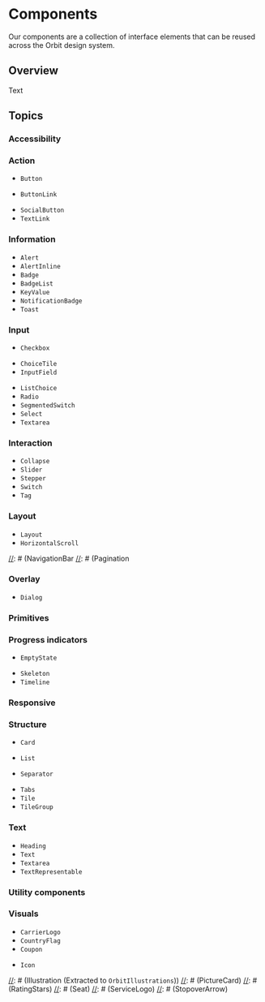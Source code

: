# Components

Our components are a collection of interface elements that can be reused across the Orbit design system.

## Overview

<!--@START_MENU_TOKEN@-->Text<!--@END_MENU_TOKEN@-->

## Topics

### Accessibility

### Action

- ``Button``

[//]: # (ButtonGroup)
- ``ButtonLink``

[//]: # (ButtonMobileStore)
- ``SocialButton``
- ``TextLink``

### Information

- ``Alert``
- ``AlertInline``
- ``Badge``
- ``BadgeList``
- ``KeyValue``
- ``NotificationBadge``
- ``Toast``

### Input

- ``Checkbox``

[//]: # (ChoiceGroup)
- ``ChoiceTile``
- ``InputField``

[//]: # (InputFile)
[//]: # (InputGroup)
- ``ListChoice``
- ``Radio``
- ``SegmentedSwitch``
- ``Select``
- ``Textarea``

### Interaction

- ``Collapse``
- ``Slider``
- ``Stepper``
- ``Switch``
- ``Tag``

### Layout

- ``Layout``
- ``HorizontalScroll``

[//]: # (### Navigation)
[//]: # (Breadcrumbs)
[//]: # (LinkList)
[//]: # (NavigationBar
[//]: # (Pagination

### Overlay

- ``Dialog``

[//]: # (Drawer)
[//]: # (Modal)
[//]: # (Popover)
[//]: # (Tooltip)

### Primitives

### Progress indicators

- ``EmptyState``

[//]: # (Loading)
- ``Skeleton``
- ``Timeline``

[//]: # (Wizard)

### Responsive

### Structure

[//]: # (Accordion)
- ``Card``

[//]: # (Itinerary)
- ``List``

[//]: # (PricingTable)
- ``Separator``

[//]: # (Table)
- ``Tabs``
- ``Tile``
- ``TileGroup``

### Text

- ``Heading``
- ``Text``
- ``Textarea``
- ``TextRepresentable``

### Utility components

### Visuals

[//]: # (AirportIllustration)
[//]: # (CallOutBanner)
- ``CarrierLogo``
- ``CountryFlag``
- ``Coupon``

[//]: # (FeatureIcon)
- ``Icon``

[//]: # (Illustration (Extracted to `OrbitIllustrations`))
[//]: # (PictureCard)
[//]: # (RatingStars)
[//]: # (Seat)
[//]: # (ServiceLogo)
[//]: # (StopoverArrow)
